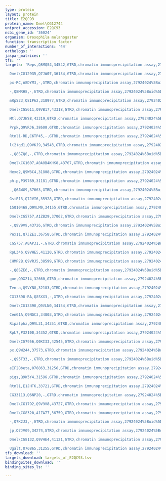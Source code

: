 ```yaml
---
type: protein
layout: protein
title: E2QC93
protein_name: Dmel\CG12744
uniprot_accession: E2QC93
ncbi_gene_id: '36024'
organism: Drosophila melanogaster
function: transcription factor
number_of_interactions: '44'
orthologs: ''
jaspar_matrices: ''
tfs: ''
targets: 'Reps,Q8MQS4,34542,GTRD,chromatin immunoprecipitation assay,27924024%5Buid%5D,No

  Dmel\CG12935,Q7JW07,36134,GTRD,chromatin immunoprecipitation assay,27924024%5Buid%5D,No

  px-RC,A8DYM3,-,GTRD,chromatin immunoprecipitation assay,27924024%5Buid%5D,No

  -,Q8MRH8,-,GTRD,chromatin immunoprecipitation assay,27924024%5Buid%5D,No

  mRpS23,Q8IP62,318977,GTRD,chromatin immunoprecipitation assay,27924024%5Buid%5D,No

  Dmel\CG5611,Q9VB17,43318,GTRD,chromatin immunoprecipitation assay,27924024%5Buid%5D,No

  Mtl,Q7JWS8,43319,GTRD,chromatin immunoprecipitation assay,27924024%5Buid%5D,No

  Prpk,Q9VRJ6,38600,GTRD,chromatin immunoprecipitation assay,27924024%5Buid%5D,No

  Rtnl1-RD,C6TP45,-,GTRD,chromatin immunoprecipitation assay,27924024%5Buid%5D,No

  l(2)gd1,Q9VKJ9,34543,GTRD,chromatin immunoprecipitation assay,27924024%5Buid%5D,No

  -,Q8SZQ0,-,GTRD,chromatin immunoprecipitation assay,27924024%5Buid%5D,No

  Dmel\CG1607,A0A0B4KHK8,43707,GTRD,chromatin immunoprecipitation assay,27924024%5Buid%5D,No

  Hexo2,Q9W3C4,31808,GTRD,chromatin immunoprecipitation assay,27924024%5Buid%5D,No

  ph-p,P39769,31181,GTRD,chromatin immunoprecipitation assay,27924024%5Buid%5D,No

  -,Q6AWG9,37063,GTRD,chromatin immunoprecipitation assay,27924024%5Buid%5D,No

  GstE13,Q7JVI6,35928,GTRD,chromatin immunoprecipitation assay,27924024%5Buid%5D,No

  15010468,Q9VLM9,34155,GTRD,chromatin immunoprecipitation assay,27924024%5Buid%5D,No

  Dmel\CG5757,A1ZB29,37062,GTRD,chromatin immunoprecipitation assay,27924024%5Buid%5D,No

  -,Q9V9V9,43726,GTRD,chromatin immunoprecipitation assay,27924024%5Buid%5D,No

  Pex11,Q7JZE1,36758,GTRD,chromatin immunoprecipitation assay,27924024%5Buid%5D,No

  CG5757,A0AP31,-,GTRD,chromatin immunoprecipitation assay,27924024%5Buid%5D,No

  RpL34b,Q9VHE5,41120,GTRD,chromatin immunoprecipitation assay,27924024%5Buid%5D,No

  CHMP2B,Q9VRJ5,38599,GTRD,chromatin immunoprecipitation assay,27924024%5Buid%5D,No

  -,Q8SZE6,-,GTRD,chromatin immunoprecipitation assay,27924024%5Buid%5D,No

  goe,Q9XZ14,32660,GTRD,chromatin immunoprecipitation assay,27924024%5Buid%5D,No

  Ten-a,Q9VYN8,32183,GTRD,chromatin immunoprecipitation assay,27924024%5Buid%5D,No

  CG13390-RA,Q8SXX3,-,GTRD,chromatin immunoprecipitation assay,27924024%5Buid%5D,No

  Dmel\CG13390,Q9VLN0,34154,GTRD,chromatin immunoprecipitation assay,27924024%5Buid%5D,No

  CenG1A,Q9NGC3,34803,GTRD,chromatin immunoprecipitation assay,27924024%5Buid%5D,No

  Ripalpha,Q9VL31,34351,GTRD,chromatin immunoprecipitation assay,27924024%5Buid%5D,No

  RpL7,P32100,34352,GTRD,chromatin immunoprecipitation assay,27924024%5Buid%5D,No

  Dmel\CG7956,Q0KI33,42545,GTRD,chromatin immunoprecipitation assay,27924024%5Buid%5D,No

  px,Q9W244,37573,GTRD,chromatin immunoprecipitation assay,27924024%5Buid%5D,No

  -,Q95T33,-,GTRD,chromatin immunoprecipitation assay,27924024%5Buid%5D,No

  eIF2Bbeta,O76863,31256,GTRD,chromatin immunoprecipitation assay,27924024%5Buid%5D,No

  pigs,Q9W3Y4,31596,GTRD,chromatin immunoprecipitation assay,27924024%5Buid%5D,No

  Rtnl1,E1JHT6,33721,GTRD,chromatin immunoprecipitation assay,27924024%5Buid%5D,No

  CG33113,Q6NP20,-,GTRD,chromatin immunoprecipitation assay,27924024%5Buid%5D,No

  Dmel\CG1792,Q9V9V8,43727,GTRD,chromatin immunoprecipitation assay,27924024%5Buid%5D,No

  Dmel\CG8320,A1ZA77,36759,GTRD,chromatin immunoprecipitation assay,27924024%5Buid%5D,No

  -,Q7K2J3,-,GTRD,chromatin immunoprecipitation assay,27924024%5Buid%5D,No

  jp,Q7JV09,34274,GTRD,chromatin immunoprecipitation assay,27924024%5Buid%5D,No

  Dmel\CG8132,Q9VHE4,41121,GTRD,chromatin immunoprecipitation assay,27924024%5Buid%5D,No

  Ugalt,O76865,31255,GTRD,chromatin immunoprecipitation assay,27924024%5Buid%5D,No'
tfs_download: ''
targets_download: targets_of_E2QC93.tsv
bindingSites_download: ''
binding_sites_ls: ''

---
```


